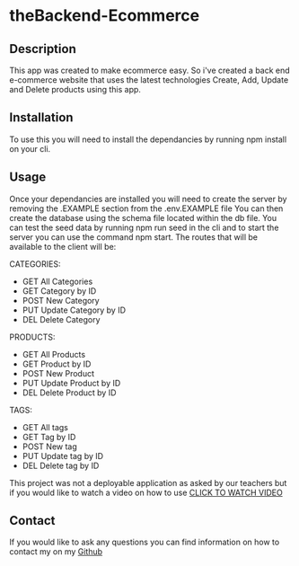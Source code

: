 # theBackend-Ecommerce

## Description
This app was created to make ecommerce easy. So i've created a back end e-commerce website that uses the latest technologies
Create, Add, Update and Delete products using this app. 

## Installation
To use this you will need to install the dependancies by running npm install on your cli.


## Usage 
Once your dependancies are installed you will need to create the server by removing the .EXAMPLE section from the .env.EXAMPLE file 
You can then create the database using the schema file located within the db file.
You can test the seed data by running npm run seed in the cli 
and to start the server you can use the command npm start.
The routes that will be available to the client will be:

CATEGORIES:
- GET All Categories
- GET Category by ID
- POST New Category
- PUT Update Category by ID
- DEL Delete Category

PRODUCTS:
- GET All Products
- GET Product by ID
- POST New Product
- PUT Update Product by ID
- DEL Delete Product by ID

TAGS:
- GET All tags
- GET Tag by ID
- POST New tag
- PUT Update tag by ID
- DEL Delete tag by ID

This project was not a deployable application as asked by our teachers but if you would like to watch a video on how to use <a href='https://drive.google.com/file/d/1OjiDtUl9illnyZCxhmG0YobUrVmsRFtl/view?usp=sharing'>CLICK TO WATCH VIDEO</a>

## Contact 
If you would like to ask any questions you can find information on how to contact my on my  <a href="https://github.com/skipsterling">Github</a>
